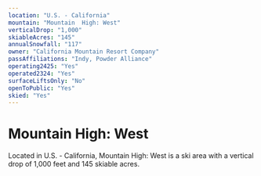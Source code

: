 ```yaml
---
location: "U.S. - California"
mountain: "Mountain  High: West"
verticalDrop: "1,000"
skiableAcres: "145"
annualSnowfall: "117"
owner: "California Mountain Resort Company"
passAffiliations: "Indy, Powder Alliance"
operating2425: "Yes"
operated2324: "Yes"
surfaceLiftsOnly: "No"
openToPublic: "Yes"
skied: "Yes"
---
```


# Mountain  High: West

Located in U.S. - California, Mountain  High: West is a ski area with a vertical drop of 1,000 feet and 145 skiable acres.